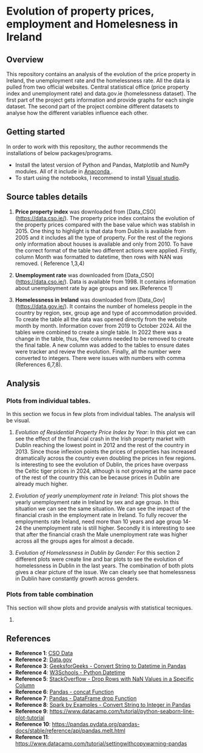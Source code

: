 # Evolution of property prices, employment and Homelesness in Ireland 

## Overview

This repository contains an analysis of the evolution of the price property in Ireland, the unemployment rate and the homelessness rate.
All the data is pulled from two official websites. Central statistical office (price property index and unemployment rate) and data.gov.ie (homelessness dataset).
The first part of the project gets information and provide graphs for each single dataset. The second part of the project combine different datasets to analyse how the different variables influence each other.

## Getting started

In order to work with this repository, the author recommends the installations of below packages/programs.

*	Install the latest version of Python and Pandas, Matplotlib and NumPy modules. All of it include in  [Anaconda ]( https://www.anaconda.com/download/). 
*   To start using the notebooks, I recommend to install [Visual studio](https://visualstudio.microsoft.com/downloads/). 

## Source tables details

1) **Price property index** was downloaded from [Data_CSO]
(https://data.cso.ie/). The property price index contains the evolution of the property prices compared with the base value which was stablish in 2015. One thing to highlight is that data from Dublin is available from 2005 and it includes all the type of property. For the rest of the regions only information about houses is available and only from 2010. To have the correct format of the table two different actions were applied. Firstly, column Month was formatted to datetime, then rows with NAN was removed. ( Reference 1,3,4)

2) **Unemployment rate** was downloaded from [Data_CSO]
(https://data.cso.ie/). Data is available from 1998. It contains information about unemployment rate by age groups and sex.(Reference 1)

3) **Homelessness in Ireland** was downloaded from [Data_Gov] (https://data.gov.ie/).
It contains the number of homeless people in the country by region, sex, group age and type of accommodation provided. To create the table all the data was opened directly from the website month by month. Information cover from 2019 to October 2024. All the tables were combined to create a single table. In 2022 there was a change in the table, thus, few columns needed to be removed to create the final table. A new column was added to the tables to ensure dates were tracker and review the evolution. Finally, all the number were converted to integers. There were issues with numbers with comma (References 6,7,8).

## Analysis

### Plots from individual tables.
In this section we focus in few plots from individual tables. The analysis will be visual.

1)  _Evolution of Residential Property Price Index by Year_: In this plot we can see the effect of the financial crash in the Irish property market with Dublin reaching the lowest point in 2012 and the rest of the country in 2013. Since those inflexion points the prices of properties has increased dramatically across the country even doubling the prices in few regions. Is interesting to see the evolution of Dublin, the prices have overpass the Celtic tiger prices in 2024, although is not growing at the same pace of the rest of the country this can be because prices in Dublin are already much higher.

2)  _Evolution of yearly unemployment rate in Ireland_: This plot shows the yearly unemployment rate in Ireland by sex and age group. In this situation we can see the same situation. We can see the impact of the financial crash in the employment rate in Ireland. To fully recover the employments rate Ireland, need more than 10 years and age group 14-24 the unemployment rate is still higher.
Secondly it is interesting to see that after the financial crash the Male unemployment rate was higher across all the groups ages for almost a decade.  

3)  _Evolution of Homelessness in Dublin by Gender_: For this section 2 different plots were create line and bar plots to see the evolution of homelessness in Dublin in the last years. The combination of both plots gives a clear picture of the issue. We can clearly see that homelessness in Dublin have constantly growth across genders. 

### Plots from table combination
This section will show plots and provide analysis with statistical tecniques.

1)  




## References

- **Reference 1**: [CSO Data](https://data.cso.ie/)
- **Reference 2**: [Data.gov](https://data.gov.ie/)
- **Reference 3**: [GeeksforGeeks - Convert String to Datetime in Pandas](https://www.geeksforgeeks.org/convert-the-column-type-from-string-to-datetime-format-in-pandas-dataframe/)
- **Reference 4**: [W3Schools - Python Datetime](https://www.w3schools.com/python/python_datetime.asp)
- **Reference 5**: [StackOverflow - Drop Rows with NaN Values in a Specific Column](https://stackoverflow.com/questions/13413590/how-to-drop-rows-of-pandas-dataframe-whose-value-in-a-certain-column-is-nan)
- **Reference 6**: [Pandas - concat Function](https://pandas.pydata.org/docs/reference/api/pandas.concat.html)
- **Reference 7**: [Pandas - DataFrame drop Function](https://pandas.pydata.org/docs/reference/api/pandas.DataFrame.drop.html)
- **Reference 8**: [Spark by Examples - Convert String to Integer in Pandas](https://sparkbyexamples.com/pandas/pandas-convert-string-to-integer/)
- **Reference 9**: https://www.datacamp.com/tutorial/python-seaborn-line-plot-tutorial
- **Reference 10**: https://pandas.pydata.org/pandas-docs/stable/reference/api/pandas.melt.html
- **Reference 11**: https://www.datacamp.com/tutorial/settingwithcopywarning-pandas

